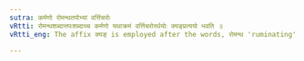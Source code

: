 ```yaml
---
sutra: कर्मणो रोमन्थतपोभ्यां वर्त्तिचरोः
vRtti: रोमन्थशब्दात्तपःशब्दाच्च कर्मणो यथाक्रमं वर्त्तिचरोरर्थयोः क्यङ्प्रत्ययो भवति ॥
vRtti_eng: The affix क्यङ् is employed after the words, रोमन्थ 'ruminating' and स्तपस 'austerity', when they are used as the objects of the action of repeating and performing respectively.

---
```

